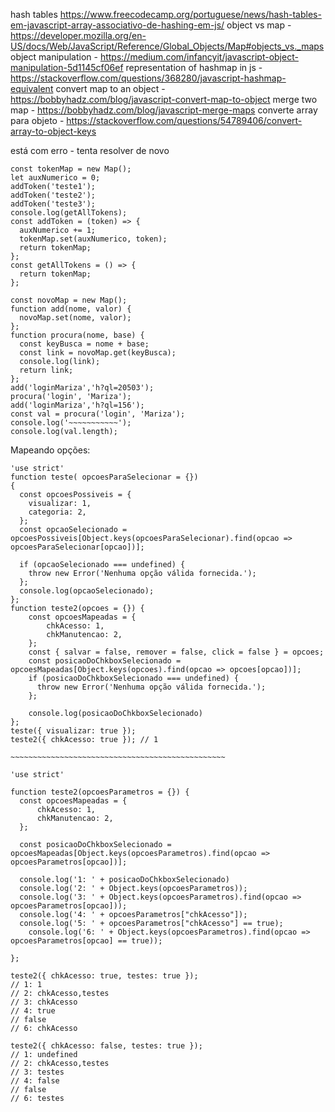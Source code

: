 hash tables https://www.freecodecamp.org/portuguese/news/hash-tables-em-javascript-array-associativo-de-hashing-em-js/
object vs map - https://developer.mozilla.org/en-US/docs/Web/JavaScript/Reference/Global_Objects/Map#objects_vs._maps
object manipulation - https://medium.com/infancyit/javascript-object-manipulation-5d1145cf06ef
representation of hashmap in js - https://stackoverflow.com/questions/368280/javascript-hashmap-equivalent
convert map to an object - https://bobbyhadz.com/blog/javascript-convert-map-to-object
merge two map - https://bobbyhadz.com/blog/javascript-merge-maps
converte array para objeto - https://stackoverflow.com/questions/54789406/convert-array-to-object-keys


está com erro - tenta resolver de novo
```
const tokenMap = new Map();
let auxNumerico = 0;
addToken('teste1');
addToken('teste2');
addToken('teste3');
console.log(getAllTokens);
const addToken = (token) => {
  auxNumerico += 1;
  tokenMap.set(auxNumerico, token);
  return tokenMap;
};
const getAllTokens = () => {
  return tokenMap;
};
```


```
const novoMap = new Map();
function add(nome, valor) {
  novoMap.set(nome, valor);
};
function procura(nome, base) {
  const keyBusca = nome + base;
  const link = novoMap.get(keyBusca);
  console.log(link);
  return link;
};
add('loginMariza','h?ql=20503');
procura('login', 'Mariza');
add('loginMariza','h?ql=156');
const val = procura('login', 'Mariza');
console.log('~~~~~~~~~~~');
console.log(val.length);
```

Mapeando opções:
```
'use strict'
function teste( opcoesParaSelecionar = {}) 
{
  const opcoesPossiveis = {
    visualizar: 1,
    categoria: 2,
  };
  const opcaoSelecionado = opcoesPossiveis[Object.keys(opcoesParaSelecionar).find(opcao => opcoesParaSelecionar[opcao])];
  
  if (opcaoSelecionado === undefined) {
    throw new Error('Nenhuma opção válida fornecida.');
  };
  console.log(opcaoSelecionado);
};
function teste2(opcoes = {}) {
    const opcoesMapeadas = {
        chkAcesso: 1,
        chkManutencao: 2,
    };
    const { salvar = false, remover = false, click = false } = opcoes;
    const posicaoDoChkboxSelecionado = opcoesMapeadas[Object.keys(opcoes).find(opcao => opcoes[opcao])];
    if (posicaoDoChkboxSelecionado === undefined) {
      throw new Error('Nenhuma opção válida fornecida.');
    };
  
    console.log(posicaoDoChkboxSelecionado)
};
teste({ visualizar: true });
teste2({ chkAcesso: true }); // 1

~~~~~~~~~~~~~~~~~~~~~~~~~~~~~~~~~~~~~~~~~~~~~~~~

'use strict'

function teste2(opcoesParametros = {}) {
  const opcoesMapeadas = {
      chkAcesso: 1,
      chkManutencao: 2,
  };

  const posicaoDoChkboxSelecionado = opcoesMapeadas[Object.keys(opcoesParametros).find(opcao => opcoesParametros[opcao])];
  
  console.log('1: ' + posicaoDoChkboxSelecionado)
  console.log('2: ' + Object.keys(opcoesParametros));
  console.log('3: ' + Object.keys(opcoesParametros).find(opcao => opcoesParametros[opcao]));
  console.log('4: ' + opcoesParametros["chkAcesso"]);
  console.log('5: ' + opcoesParametros["chkAcesso"] == true);
 	console.log('6: ' + Object.keys(opcoesParametros).find(opcao => opcoesParametros[opcao] == true));
  
};

teste2({ chkAcesso: true, testes: true });
// 1: 1
// 2: chkAcesso,testes
// 3: chkAcesso
// 4: true
// false
// 6: chkAcesso

teste2({ chkAcesso: false, testes: true });
// 1: undefined
// 2: chkAcesso,testes
// 3: testes
// 4: false
// false
// 6: testes
```
